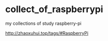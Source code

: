 # collect_of_raspberrypi
my collections of study raspberry-pi 

http://zhaoxuhui.top/tags/#RaspberryPi
